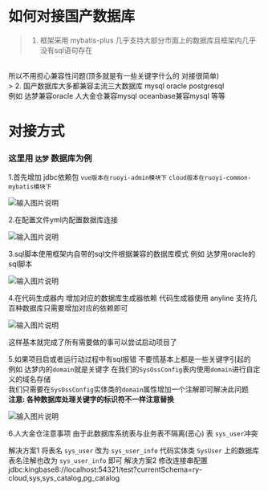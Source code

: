# 如何对接国产数据库

> 1. 框架采用 mybatis-plus 几乎支持大部分市面上的数据库且框架内几乎没有sql语句存在
<br>
所以不用担心兼容性问题(顶多就是有一些关键字什么的 对接很简单)
<br>
> 2. 国产数据库大多都兼容主流三大数据库 mysql oracle postgresql
<br>
例如 达梦兼容oracle 人大金仓兼容mysql oceanbase兼容mysql 等等

# 对接方式

### 这里用 `达梦` 数据库为例

1.首先增加 jdbc依赖包 `vue版本在ruoyi-admin模块下` `cloud版本在ruoyi-common-mybatis模块下`

![输入图片说明](https://foruda.gitee.com/images/1723288594335994875/216ae8e7_1766278.png "屏幕截图")

2.在配置文件yml内配置数据库连接

![输入图片说明](https://foruda.gitee.com/images/1723288760519808620/3db91ba5_1766278.png "屏幕截图")

3.sql脚本使用框架内自带的sql文件根据兼容的数据库模式 例如 达梦用oracle的sql脚本

![输入图片说明](https://foruda.gitee.com/images/1723289018873298537/4d95c892_1766278.png "屏幕截图")

4.在代码生成器内 增加对应的数据库生成器依赖 代码生成器使用 anyline 支持几百种数据库只需要增加对应的依赖即可

![输入图片说明](https://foruda.gitee.com/images/1723288974693848785/3e8fc61f_1766278.png "屏幕截图")

这样基本就完成了所有需要做的事可以尝试启动项目了

5.如果项目启或者运行动过程中有sql报错 不要慌基本上都是一些关键字引起的
<br>
例如 达梦内的`domain`就是关键字 在我们的`SysOssConfig`表内使用`domain`进行自定义的域名存储
<br>
我们只需要在`SysOssConfig`实体类的`domain`属性增加一个注解即可解决此问题
<br>
**注意: 各种数据库处理关键字的标识符不一样注意替换**

![输入图片说明](https://foruda.gitee.com/images/1723289232470339283/480d5172_1766278.png "屏幕截图")

6.人大金仓注意事项 由于此数据库系统表与业务表不隔离(恶心) 表 `sys_user`冲突

解决方案1 将表名 `sys_user` 改为 `sys_user_info` 代码实体类 `SysUser` 上的数据库表名注解也改为 `sys_user_info` 即可
解决方案2 修改连接串配置 jdbc:kingbase8://localhost:54321/test?currentSchema=ry-cloud,sys,sys_catalog,pg_catalog